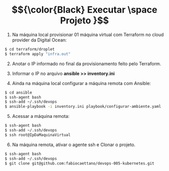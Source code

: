 # $${\color{Black} Executar \space Projeto }$$

1. Na máquina local provisionar 01 máquina virtual com Terraform no cloud provider da Digital Ocean:
``` bash
$ cd terraform/droplet
$ terraform apply "infra.out"
```

2. Anotar o IP informado no final da provisionamento feito pelo Terraform.

3. Informar o IP no arquivo **ansible >> inventory.ini**

4. Ainda na máquina local configurar a máquina remota com Ansible:
``` bash
$ cd ansible
$ ssh-agent bash
$ ssh-add ~/.ssh/devops
$ ansible-playbook -i inventory.ini playbook/configurar-ambiente.yaml
```

5. Acessar a máquina remota:
``` bash
$ ssh-agent bash
$ ssh-add ~/.ssh/devops
$ ssh root@IpDaMaquinaVirtual
```

6. Na máquina remota, ativar o agente ssh e Clonar o projeto.
``` bash
$ ssh-agent bash
$ ssh-add ~/.ssh/devops
$ git clone git@github.com:fabiocaettano/devops-005-kubernetes.git
```

